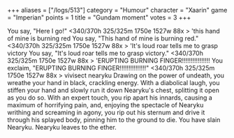 +++
aliases = ["/logs/513"]
category = "Humour"
character = "Xaarin"
game = "Imperian"
points = 1
title = "Gundam moment"
votes = 3
+++

You say, "Here I go!"
<340/370h 325/325m 1750e 1527w 88x <eb--> <bd>> 'this hand of mine is burning red
You say, "This hand of mine is burning red."
<340/370h 325/325m 1750e 1527w 88x <eb--> <bd>> 'It's loud roar tells me to grasp victory
You say, "It's loud roar tells me to grasp victory."
<340/370h 325/325m 1750e 1527w 88x <eb--> <bd>> 'ERUPTING BURNING FINGER!!!!!!!!!!!!!!!!
You exclaim, "ERUPTING BURNING FINGER!!!!!!!!!!!!!!!"
<340/370h 325/325m 1750e 1527w 88x <eb--> <bd>> vivisect nearyku
Drawing on the power of undeath, you wreathe your hand in black, crackling 
energy. With a diabolical laugh, you stiffen your hand and slowly run it down 
Nearyku's chest, splitting it open as you do so. With an expert touch, you rip apart his innards, causing a maximum of horrifying pain, and, enjoying the spectacle of Nearyku writhing and screaming in agony, you rip out his sternum and drive it through his splayed body, pinning him to the ground to die.
You have slain Nearyku.
Nearyku leaves to the ether.
